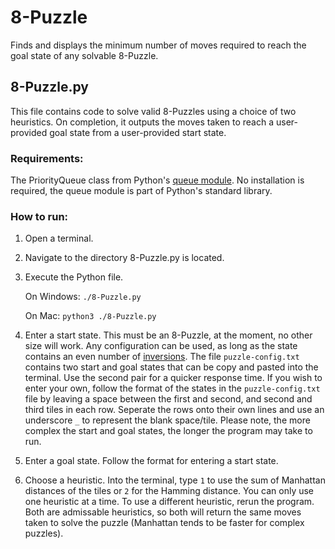 # 8-Puzzle
Finds and displays the minimum number of moves required to reach the goal state of any solvable 8-Puzzle. 

## 8-Puzzle.py
This file contains code to solve valid 8-Puzzles using a choice of two heuristics.
On completion, it outputs the moves taken to reach a user-provided goal state from a user-provided start state.

### Requirements:
The PriorityQueue class from Python's [queue module](https://docs.python.org/3/library/queue.html).
No installation is required, the queue module is part of Python's standard library.

### How to run:
 1. Open a terminal.
 2. Navigate to the directory 8-Puzzle.py is located.
 3. Execute the Python file.
 
      On Windows:
	   `./8-Puzzle.py`
     
      On Mac:
	   `python3 ./8-Puzzle.py`

 4. Enter a start state. This must be an 8-Puzzle, at the moment, no other size will work. Any configuration can be used, as long as the state contains an even number of [inversions](https://www.cs.bham.ac.uk/~mdr/teaching/modules04/java2/TilesSolvability.html). The file `puzzle-config.txt` contains two start and goal states that can be copy and pasted into the terminal. Use the second pair for a quicker response time. If you wish to enter your own, follow the format of the states in the `puzzle-config.txt` file by leaving a space between the first and second, and second and third tiles in each row. Seperate the rows onto their own lines and use an underscore `_` to represent the blank space/tile. Please note, the more complex the start and goal states, the longer the program may take to run.
 5. Enter a goal state. Follow the format for entering a start state. 
 6. Choose a heuristic. Into the terminal, type `1` to use the sum of Manhattan distances of the tiles or `2` for the Hamming distance. You can only use one heuristic at a time. To use a different heuristic, rerun the program. Both are admissable heuristics, so both will return the same moves taken to solve the puzzle (Manhattan tends to be faster for complex puzzles). 
